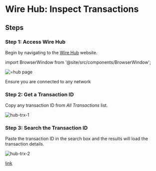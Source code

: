 # Wire Hub: Inspect Transactions

## Steps

### Step 1: Access Wire Hub

Begin by navigating to the [Wire Hub](https://explore.wire.foundation) website.

import BrowserWindow from '@site/src/components/BrowserWindow';

<BrowserWindow url="https://explore.wire.foundation/">
      <img src="/img/hub.png" alt="=hub page" />

 </BrowserWindow>

Ensure you are connected to any network

### Step 2: Get a Transaction ID

Copy any transaction ID from *All Transactions* list.

<BrowserWindow url="https://explore.wire.foundation//explore/transactions/b91e21c08ab2fcc8b7e7c850ff8dc69419ceab45f4be4bb4f51160982428dc45">
      <img src="/img/hub-trx-1.png" alt="hub-trx-1" />

 </BrowserWindow>

### Step 3: Search the Transaction ID

Paste the transaction ID in the search box and the results will load the transaction details.

<BrowserWindow url="https://explore.wire.foundation//explore/transactions/b91e21c08ab2fcc8b7e7c850ff8dc69419ceab45f4be4bb4f51160982428dc45">
      <img src="/img/hub-trx-2.png" alt="hub-trx-2" />

 </BrowserWindow>

[link](https://explore.wire.foundation//explore/transactions/b91e21c08ab2fcc8b7e7c850ff8dc69419ceab45f4be4bb4f51160982428dc45>)
